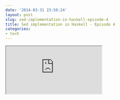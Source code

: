 ```yaml
---
date: '2014-03-31 23:50:24'
layout: post
slug: sed-implementation-in-haskell-episode-4
title: Sed implementation in Haskell - Episode 4
categories:
- tech
---
```


<iframe class="youtube" src="http://www.youtube.com/embed/i02SarWmuK4"></iframe>
